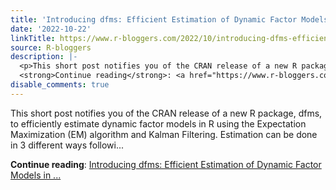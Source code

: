 ```yaml
---
title: 'Introducing dfms: Efficient Estimation of Dynamic Factor Models in R'
date: '2022-10-22'
linkTitle: https://www.r-bloggers.com/2022/10/introducing-dfms-efficient-estimation-of-dynamic-factor-models-in-r/
source: R-bloggers
description: |-
  <p>This short post notifies you of the CRAN release of a new R package, dfms, to efficiently estimate dynamic factor models in R using the Expectation Maximization (EM) algorithm and Kalman Filtering. Estimation can be done in 3 different ways followi...</p>
  <strong>Continue reading</strong>: <a href="https://www.r-bloggers.com/2022/10/introducing-dfms-efficient-estimation-of-dynamic-factor-models-in-r/">Introducing dfms: Efficient Estimation of Dynamic Factor Models in ...
disable_comments: true
---
```

<p>This short post notifies you of the CRAN release of a new R package, dfms, to efficiently estimate dynamic factor models in R using the Expectation Maximization (EM) algorithm and Kalman Filtering. Estimation can be done in 3 different ways followi...</p>
<strong>Continue reading</strong>: <a href="https://www.r-bloggers.com/2022/10/introducing-dfms-efficient-estimation-of-dynamic-factor-models-in-r/">Introducing dfms: Efficient Estimation of Dynamic Factor Models in ...